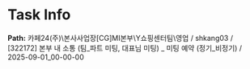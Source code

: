 # Task Info

**Path:** 카페24(주)\본사사업장\[CG]MI본부\Y쇼핑센터팀\영업 / shkang03 / [322172] 본부 내 소통 (팀_파트 미팅, 대표님 미팅) _ 미팅 예약 (정기_비정기) / 2025-09-01_00-00-00

